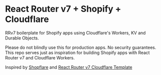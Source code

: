 # React Router v7 + Shopify + Cloudflare

RRv7 boilerplate for Shopify apps using Cloudflare's Workers, KV and Durable Objects.

Please do not blindly use this for production apps. No security guarantees. This repo serves just as inspiration for building Shopify apps with React Router v7 and Cloudflare Workers.

Inspired by [Shopflare](https://github.com/chr33s/shopflare) and [React Router v7 Cloudflare Template](https://github.com/remix-run/react-router-templates/tree/main/cloudflare)
